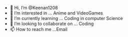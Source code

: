 - 👋 Hi, I’m @Keenan1208
- 👀 I’m interested in ... Anime and VideoGames 
- 🌱 I’m currently learning ... Coding in computer Science 
- 💞️ I’m looking to collaborate on ... Coding 
- 📫 How to reach me ...Email 

<!---
Keenan1208/Keenan1208 is a ✨ special ✨ repository because its `README.md` (this file) appears on your GitHub profile.
You can click the Preview link to take a look at your changes.
--->
